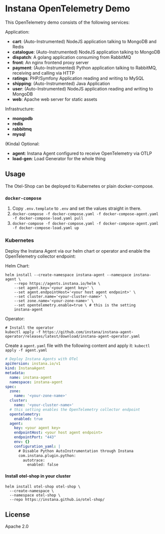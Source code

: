 # Instana OpenTelemetry Demo

This OpenTelemetry demo consists of the following services:

Application:

* **cart**: (Auto-Instrumented) NodeJS application talking to MongoDB and Redis
* **catalogue**: (Auto-Instrumented) NodeJS application talking to MongoDB
* **dispatch**: A golang application consuming from RabbitMQ
* **front**: An nginx frontend proxy server
* **payment**: (Auto-Instrumented) Python application talking to RabbitMQ, receiving and calling via HTTP
* **ratings**: PHP/Symfony Application reading and writing to MySQL
* **shipping**: (Auto-Instrumented) Java Application
* **user**: (Auto-Instrumented) NodeJS application reading and writing to MongoDB
* **web**: Apache web server for static assets

Infrastructure:

* **mongodb**
* **redis**
* **rabbitmq**
* **mysql**

(Kinda) Optional:

* **agent**: Instana Agent configured to receive OpenTelemetry via OTLP
* **load-gen**: Load Generator for the whole thing

## Usage

The Otel-Shop can be deployed to Kubernetes or plain docker-compose.
### `docker-compose`

1. Copy `.env.template` to `.env` and set the values straight in there.
2. `docker-compose -f docker-compose.yaml -f docker-compose-agent.yaml -f docker-compose-load.yaml pull`
3. `docker-compose -f docker-compose.yaml -f docker-compose-agent.yaml -f docker-compose-load.yaml up`

### Kubernetes

Deploy the Instana Agent via our helm chart or operator and enable the OpenTelemetry collector endpoint:

Helm Chart:

```shell
helm install --create-namespace instana-agent --namespace instana-agent \
    --repo https://agents.instana.io/helm \
    --set agent.key='<your agent key>' \
    --set agent.endpointHost='<your host agent endpoint>' \
    --set cluster.name='<your-cluster-name>' \
    --set zone.name='<your-zone-name>' \
    --set opentelemetry.enable=true \ # this is the setting
    instana-agent
```

Operator:

```shell
# Install the operator
kubectl apply -f https://github.com/instana/instana-agent-operator/releases/latest/download/instana-agent-operator.yaml
```

Create a `agent.yaml` file with the following content and apply it: `kubectl apply -f agent.yaml`

```yaml
# Deploy Instana Agents with OTel
apiVersion: instana.io/v1
kind: InstanaAgent
metadata:
  name: instana-agent
  namespace: instana-agent
spec:
  zone:
    name: '<your-zone-name>'
  cluster:
    name: '<your-cluster-name>'
  # this setting enables the OpenTelemetry collector endpoint
  opentelemetry:
    enabled: true
  agent:
    key: <your agent key>
    endpointHost: <your host agent endpoint>
    endpointPort: "443"
    env: {}
    configuration_yaml: |
      # Disable Python AutoInstrumentation through Instana
      com.instana.plugin.python:
        autotrace:
          enabled: false
```

#### Install otel-shop in your cluster

```shell
helm install otel-shop otel-shop \
  --create-namespace \
  --namespace otel-shop \
  --repo https://instana.github.io/otel-shop/
```

## License

Apache 2.0
